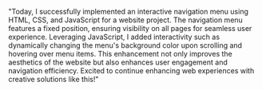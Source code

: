 "Today, I successfully implemented an interactive navigation menu using HTML, CSS, and JavaScript for a website project. The navigation menu features a fixed position, ensuring visibility on all pages for seamless user experience. Leveraging JavaScript, I added interactivity such as dynamically changing the menu's background color upon scrolling and hovering over menu items. This enhancement not only improves the aesthetics of the website but also enhances user engagement and navigation efficiency. Excited to continue enhancing web experiences with creative solutions like this!"

